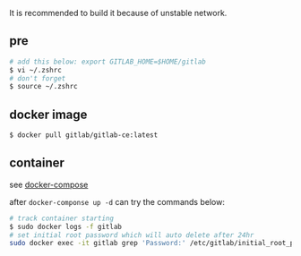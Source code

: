 It is recommended to build it because of unstable network.

## pre
```bash
# add this below: export GITLAB_HOME=$HOME/gitlab
$ vi ~/.zshrc
# don't forget
$ source ~/.zshrc
```

## docker image
```bash
$ docker pull gitlab/gitlab-ce:latest
```

## container
see [docker-compose](./docker-compose.yml)

after `docker-componse up -d` can try the commands below:
```bash
# track container starting
$ sudo docker logs -f gitlab
# set initial root password which will auto delete after 24hr
sudo docker exec -it gitlab grep 'Password:' /etc/gitlab/initial_root_password
```